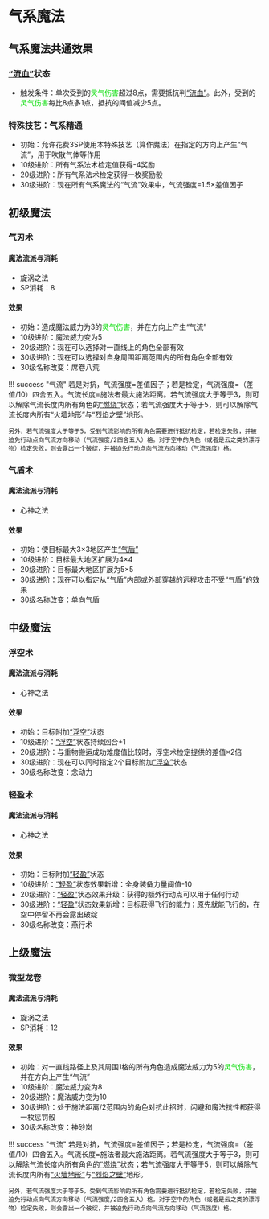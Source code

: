 # 气系魔法

## 气系魔法共通效果

### <a href="../../../status/normal/#流血" target="_blank">“流血”</a>状态

* 触发条件：单次受到的<font color="#00dd00">灵气伤害</font>超过8点，需要抵抗判<a href="../../../status/normal/#流血" target="_blank">“流血”</a>。此外，受到的<font color="#00dd00">灵气伤害</font>每比8点多1点，抵抗的阈值减少5点。

### 特殊技艺：气系精通

* 初始：允许花费3SP使用本特殊技艺（算作魔法）在指定的方向上产生“气流”，用于吹散气体等作用
* 10级进阶：所有气系法术检定值获得-4奖励
* 20级进阶：所有气系法术检定获得一枚奖励骰
* 30级进阶：现在所有气系魔法的“气流”效果中，气流强度=1.5×差值因子

## 初级魔法

### 气刃术

#### 魔法流派与消耗

* 旋涡之法
* SP消耗：8

#### 效果

* 初始：造成魔法威力为3的<font color="#00dd00">灵气伤害</font>，并在方向上产生“气流”
* 10级进阶：魔法威力变为5
* 20级进阶：现在可以选择对一直线上的角色全部有效
* 30级进阶：现在可以选择对自身周围距离范围内的所有角色全部有效
* 30级名称改变：席卷八荒

!!! success "气流"
    若是对抗，气流强度=差值因子；若是检定，气流强度=（差值/10）四舍五入。气流长度=施法者最大施法距离。若气流强度大于等于3，则可以解除气流长度内所有角色的<a href="../../../status/normal/#燃烧" target="_blank">“燃烧”</a>状态；若气流强度大于等于5，则可以解除气流长度内所有<a href="../../../status/terrain/#火墙地形" target="_blank">“火墙地形”</a>与<a href="../../../status/terrain/#烈焰之壁" target="_blank">“烈焰之壁”</a>地形。

    另外，若气流强度大于等于5，受到气流影响的所有角色需要进行抵抗检定，若检定失败，并被迫免行动点向气流方向移动（气流强度/2四舍五入）格。对于空中的角色（或者是云之类的漂浮物）检定失败，则会露出一个破绽，并被迫免行动点向气流方向移动（气流强度）格。

### 气盾术

#### 魔法流派与消耗

* 心神之法

#### 效果

* 初始：使目标最大3×3地区产生<a href="../../../status/terrain/#气盾" target="_blank">“气盾”</a>
* 10级进阶：目标最大地区扩展为4×4
* 20级进阶：目标最大地区扩展为5×5
* 30级进阶：现在可以指定从<a href="../../../status/terrain/#气盾" target="_blank">“气盾”</a>内部或外部穿越的远程攻击不受<a href="../../../status/terrain/#气盾" target="_blank">“气盾”</a>的效果
* 30级名称改变：单向气盾

## 中级魔法

### 浮空术

#### 魔法流派与消耗

* 心神之法

#### 效果

* 初始：目标附加<a href="../../../status/normal/#浮空" target="_blank">“浮空”</a>状态
* 10级进阶：<a href="../../../status/normal/#浮空" target="_blank">“浮空”</a>状态持续回合+1
* 20级进阶：与重物搬运成功难度值比较时，浮空术检定提供的差值×2倍
* 30级进阶：现在可以同时指定2个目标附加<a href="../../../status/normal/#浮空" target="_blank">“浮空”</a>状态
* 30级名称改变：念动力

### 轻盈术

#### 魔法流派与消耗

* 心神之法

#### 效果

* 初始：目标附加<a href="../../../status/normal/#轻盈" target="_blank">“轻盈”</a>状态
* 10级进阶：<a href="../../../status/normal/#轻盈" target="_blank">“轻盈”</a>状态效果新增：全身装备力量阈值-10
* 20级进阶：<a href="../../../status/normal/#轻盈" target="_blank">“轻盈”</a>状态效果升级：获得的额外行动点可以用于任何行动
* 30级进阶：<a href="../../../status/normal/#轻盈" target="_blank">“轻盈”</a>状态效果新增：目标获得飞行的能力；原先就能飞行的，在空中停留不再会露出破绽
* 30级名称改变：燕行术

## 上级魔法

### 微型龙卷

#### 魔法流派与消耗

* 旋涡之法
* SP消耗：12

#### 效果

* 初始：对一直线路径上及其周围1格的所有角色造成魔法威力为5的<font color="#00dd00">灵气伤害</font>，并在方向上产生“气流”
* 10级进阶：魔法威力变为8
* 20级进阶：魔法威力变为10
* 30级进阶：处于施法距离/2范围内的角色对抗此招时，闪避和魔法抗性都获得一枚惩罚骰
* 30级名称改变：神砂岚

!!! success "气流"
    若是对抗，气流强度=差值因子；若是检定，气流强度=（差值/10）四舍五入。气流长度=施法者最大施法距离。若气流强度大于等于3，则可以解除气流长度内所有角色的<a href="../../../status/normal/#燃烧" target="_blank">“燃烧”</a>状态；若气流强度大于等于5，则可以解除气流长度内所有<a href="../../../status/terrain/#火墙地形" target="_blank">“火墙地形”</a>与<a href="../../../status/terrain/#烈焰之壁" target="_blank">“烈焰之壁”</a>地形。

    另外，若气流强度大于等于5，受到气流影响的所有角色需要进行抵抗检定，若检定失败，并被迫免行动点向气流方向移动（气流强度/2四舍五入）格。对于空中的角色（或者是云之类的漂浮物）检定失败，则会露出一个破绽，并被迫免行动点向气流方向移动（气流强度）格。